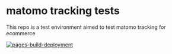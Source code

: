 # matomo tracking tests

This repo is a test environment aimed to test matomo tracking for ecommerce

[![pages-build-deployment](https://github.com/simo-mmone/matomo-tracking-tests/actions/workflows/pages/pages-build-deployment/badge.svg)](https://github.com/simo-mmone/matomo-tracking-tests/actions/workflows/pages/pages-build-deployment)